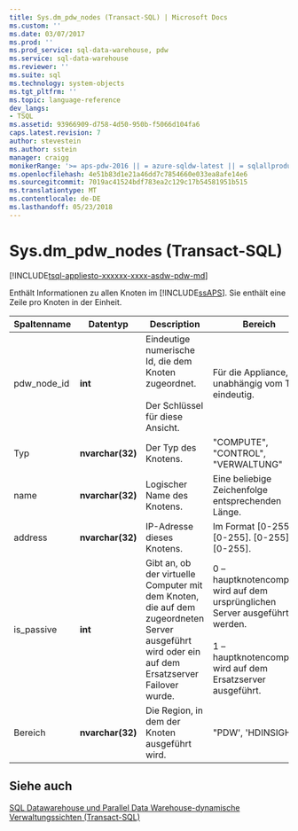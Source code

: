 ```yaml
---
title: Sys.dm_pdw_nodes (Transact-SQL) | Microsoft Docs
ms.custom: ''
ms.date: 03/07/2017
ms.prod: ''
ms.prod_service: sql-data-warehouse, pdw
ms.service: sql-data-warehouse
ms.reviewer: ''
ms.suite: sql
ms.technology: system-objects
ms.tgt_pltfrm: ''
ms.topic: language-reference
dev_langs:
- TSQL
ms.assetid: 93966909-d758-4d50-950b-f5066d104fa6
caps.latest.revision: 7
author: stevestein
ms.author: sstein
manager: craigg
monikerRange: '>= aps-pdw-2016 || = azure-sqldw-latest || = sqlallproducts-allversions'
ms.openlocfilehash: 4e51b83d1e21a46dd7c7854660e033ea8afe14e6
ms.sourcegitcommit: 7019ac41524bdf783ea2c129c17b54581951b515
ms.translationtype: MT
ms.contentlocale: de-DE
ms.lasthandoff: 05/23/2018
---
```

# <a name="sysdmpdwnodes-transact-sql"></a>Sys.dm_pdw_nodes (Transact-SQL)
[!INCLUDE[tsql-appliesto-xxxxxx-xxxx-asdw-pdw-md](../../includes/tsql-appliesto-xxxxxx-xxxx-asdw-pdw-md.md)]

  Enthält Informationen zu allen Knoten im [!INCLUDE[ssAPS](../../includes/ssaps-md.md)]. Sie enthält eine Zeile pro Knoten in der Einheit.  
  
|Spaltenname|Datentyp|Description|Bereich|  
|-----------------|---------------|-----------------|-----------|  
|pdw_node_id|**int**|Eindeutige numerische Id, die dem Knoten zugeordnet.<br /><br /> Der Schlüssel für diese Ansicht.|Für die Appliance, unabhängig vom Typ eindeutig.|  
|Typ|**nvarchar(32)**|Der Typ des Knotens.|"COMPUTE", "CONTROL", "VERWALTUNG"|  
|name|**nvarchar(32)**|Logischer Name des Knotens.|Eine beliebige Zeichenfolge entsprechenden Länge.|  
|address|**nvarchar(32)**|IP-Adresse dieses Knotens.|Im Format [0-255]. [0-255]. [0-255]. [0-255].|  
|is_passive|**int**|Gibt an, ob der virtuelle Computer mit dem Knoten, die auf dem zugeordneten Server ausgeführt wird oder ein auf dem Ersatzserver Failover wurde.|0 – hauptknotencomputer wird auf dem ursprünglichen Server ausgeführt werden.<br /><br /> 1 – hauptknotencomputer wird auf dem Ersatzserver ausgeführt.|  
|Bereich|**nvarchar(32)**|Die Region, in dem der Knoten ausgeführt wird.|"PDW', 'HDINSIGHT'|  
  
## <a name="see-also"></a>Siehe auch  
 [SQL Datawarehouse und Parallel Data Warehouse-dynamische Verwaltungssichten &#40;Transact-SQL&#41;](../../relational-databases/system-dynamic-management-views/sql-and-parallel-data-warehouse-dynamic-management-views.md)  
  
  
